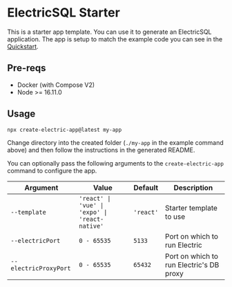 
# ElectricSQL Starter

This is a starter app template. You can use it to generate an ElectricSQL application. The app is setup to match the example code you can see in the [Quickstart](https://electric-sql.com/docs/quickstart).

## Pre-reqs

- Docker (with Compose V2)
- Node >= 16.11.0

## Usage

```sh
npx create-electric-app@latest my-app
```

Change directory into the created folder (`./my-app` in the example command above) and then follow the instructions in the generated README.

You can optionally pass the following arguments to the `create-electric-app` command to configure the app.

| Argument              | Value                   | Default   | Description
|-----------------------|-------------------------|-----------|--------------
| `--template`          | `'react' \| 'vue' \| 'expo' \| 'react-native'`      | `'react'` | Starter template to use
| `--electricPort`      | `0 - 65535`             | `5133`    | Port on which to run Electric
| `--electricProxyPort` | `0 - 65535`             | `65432`   | Port on which to run Electric's DB proxy

